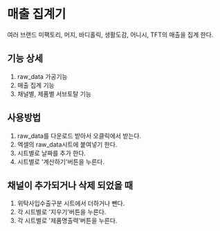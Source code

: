 # 매출 집계기
여러 브랜드 미팩토리, 머지, 바디홀릭, 생활도감, 어니시, TFT의 매출을 집계 한다.

## 기능 상세
1. raw_data 가공기능
2. 매출 집계 기능
3. 채널별, 제품별 서브토탈 기능


## 사용방법
1. raw_data를 다운로드 받아서 오클릭에서 받는다.
2. 엑셀의 raw_data시트에 붙여넣기 한다.
3. 시트별로 날짜를 추가 한다.
4. 시트별로 '계산하기'버튼을 누른다.

## 채널이 추가되거나 삭제 되었을 때
1. 위탁사입수출구분 시트에서 더하거나 뺀다.
2. 각 시트별로 '지우기'버튼을 누른다.
3. 각 시트별로 '제품명출력'버튼을 누른다.
